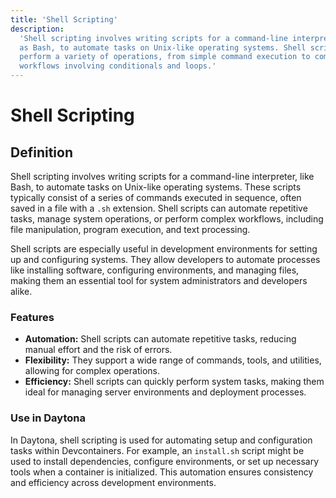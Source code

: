 ```yaml
---
title: 'Shell Scripting'
description:
  'Shell scripting involves writing scripts for a command-line interpreter, such
  as Bash, to automate tasks on Unix-like operating systems. Shell scripts can
  perform a variety of operations, from simple command execution to complex
  workflows involving conditionals and loops.'
---
```


# Shell Scripting

## Definition

Shell scripting involves writing scripts for a command-line interpreter, like
Bash, to automate tasks on Unix-like operating systems. These scripts typically
consist of a series of commands executed in sequence, often saved in a file with
a `.sh` extension. Shell scripts can automate repetitive tasks, manage system
operations, or perform complex workflows, including file manipulation, program
execution, and text processing.

Shell scripts are especially useful in development environments for setting up
and configuring systems. They allow developers to automate processes like
installing software, configuring environments, and managing files, making them
an essential tool for system administrators and developers alike.

### Features

- **Automation:** Shell scripts can automate repetitive tasks, reducing manual
  effort and the risk of errors.
- **Flexibility:** They support a wide range of commands, tools, and utilities,
  allowing for complex operations.
- **Efficiency:** Shell scripts can quickly perform system tasks, making them
  ideal for managing server environments and deployment processes.

### Use in Daytona

In Daytona, shell scripting is used for automating setup and configuration tasks
within Devcontainers. For example, an `install.sh` script might be used to
install dependencies, configure environments, or set up necessary tools when a
container is initialized. This automation ensures consistency and efficiency
across development environments.